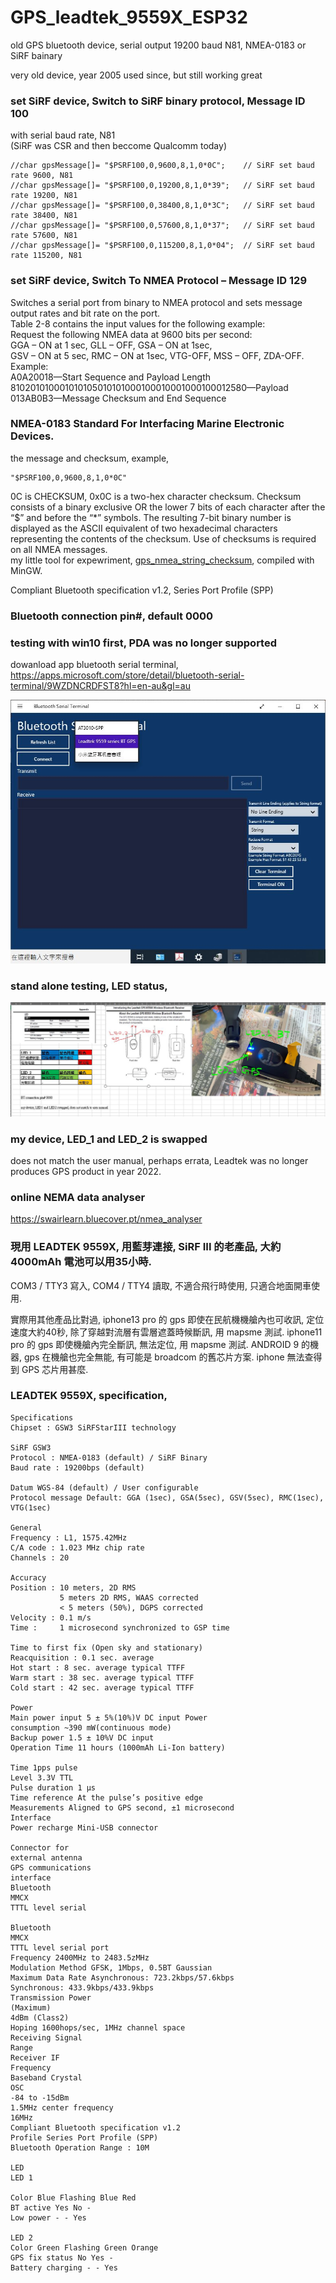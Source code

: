 # GPS_leadtek_9559X_ESP32
old GPS bluetooth device, serial output 19200 baud N81, NMEA-0183 or SiRF bainary  

very old device, year 2005 used since, but still working great

### set SiRF device, Switch to SiRF binary protocol, Message ID 100  
with serial baud rate, N81  
(SiRF was CSR and then beccome Qualcomm today)  
```
//char gpsMessage[]= "$PSRF100,0,9600,8,1,0*0C";	// SiRF set baud rate 9600, N81
//char gpsMessage[]= "$PSRF100,0,19200,8,1,0*39";	// SiRF set baud rate 19200, N81
//char gpsMessage[]= "$PSRF100,0,38400,8,1,0*3C";	// SiRF set baud rate 38400, N81
//char gpsMessage[]= "$PSRF100,0,57600,8,1,0*37";	// SiRF set baud rate 57600, N81
//char gpsMessage[]= "$PSRF100,0,115200,8,1,0*04";	// SiRF set baud rate 115200, N81

```



### set SiRF device, Switch To NMEA Protocol – Message ID 129  
Switches a serial port from binary to NMEA protocol and sets message output rates and bit rate on the port.  
Table 2-8 contains the input values for the following example:  
Request the following NMEA data at 9600 bits per second:  
GGA – ON at 1 sec, GLL – OFF, GSA – ON at 1sec,  
GSV – ON at 5 sec, RMC – ON at 1sec, VTG-OFF, MSS – OFF, ZDA-OFF.  
Example:  
A0A20018—Start Sequence and Payload Length  
810201010001010105010101000100010001000100012580—Payload  
013AB0B3—Message Checksum and End Sequence  


### NMEA-0183 Standard For Interfacing Marine Electronic Devices.
the message and checksum, example,  
```
"$PSRF100,0,9600,8,1,0*0C"
```
0C is CHECKSUM, 0x0C is a two-hex character checksum. Checksum consists of a binary exclusive OR the lower 7 bits of each character after the “$” and before the “*” symbols. The resulting 7-bit binary number is displayed as the ASCII equivalent of two hexadecimal characters representing the contents of the checksum. Use of checksums is required on all NMEA messages.  
my little tool for expewriment, [gps_nmea_string_checksum](gps_nmea_string_checksum), compiled with MinGW.


Compliant Bluetooth specification v1.2, Series Port Profile (SPP)

### Bluetooth connection pin#, default 0000

### testing with win10 first, PDA was no longer supported
dowanload app bluetooth serial terminal, https://apps.microsoft.com/store/detail/bluetooth-serial-terminal/9WZDNCRDFST8?hl=en-au&gl=au  

![leadtek_gps_9559X_testing_bt_win10.JPG](leadtek_gps_9559X_testing_bt_win10.JPG)  

### stand alone testing, LED status,
![leadtek_gps_9559X_testing_LEDs.JPG](leadtek_gps_9559X_testing_LEDs.JPG)  



### my device, LED_1 and LED_2 is swapped  
does not match the user manual, perhaps errata, Leadtek was no longer produces GPS product in year 2022.  


### online NEMA data analyser  
https://swairlearn.bluecover.pt/nmea_analyser  


### 現用 LEADTEK 9559X, 用藍芽連接, SiRF III 的老產品, 大約 4000mAh 電池可以用35小時.
COM3 / TTY3 寫入, COM4 / TTY4 讀取,
不適合飛行時使用,
只適合地面開車使用.

實際用其他產品比對過,
iphone13 pro 的 gps 即使在民航機機艙內也可收訊, 定位速度大約40秒, 除了穿越對流層有雲層遮蓋時候斷訊, 用 mapsme 測試.
iphone11 pro 的 gps 即使機艙內完全斷訊, 無法定位, 用 mapsme 測試.
ANDROID 9 的機器, gps 在機艙也完全無能, 有可能是 broadcom 的舊芯片方案.
iphone 無法查得到 GPS 芯片用甚麼.



### LEADTEK 9559X, specification,

```
Specifications
Chipset : GSW3 SiRFStarIII technology

SiRF GSW3
Protocol : NMEA-0183 (default) / SiRF Binary
Baud rate : 19200bps (default)

Datum WGS-84 (default) / User configurable
Protocol message Default: GGA (1sec), GSA(5sec), GSV(5sec), RMC(1sec), VTG(1sec)

General
Frequency : L1, 1575.42MHz
C/A code : 1.023 MHz chip rate
Channels : 20

Accuracy
Position : 10 meters, 2D RMS
           5 meters 2D RMS, WAAS corrected
           < 5 meters (50%), DGPS corrected
Velocity : 0.1 m/s
Time :     1 microsecond synchronized to GSP time

Time to first fix (Open sky and stationary)
Reacquisition : 0.1 sec. average
Hot start : 8 sec. average typical TTFF
Warm start : 38 sec. average typical TTFF
Cold start : 42 sec. average typical TTFF

Power
Main power input 5 ± 5%(10%)V DC input Power
consumption ~390 mW(continuous mode)
Backup power 1.5 ± 10%V DC input
Operation Time 11 hours (1000mAh Li-Ion battery)

Time 1pps pulse
Level 3.3V TTL
Pulse duration 1 μs
Time reference At the pulse’s positive edge
Measurements Aligned to GPS second, ±1 microsecond
Interface
Power recharge Mini-USB connector

Connector for
external antenna
GPS communications
interface
Bluetooth
MMCX
TTTL level serial

Bluetooth
MMCX
TTTL level serial port
Frequency 2400MHz to 2483.5zMHz
Modulation Method GFSK, 1Mbps, 0.5BT Gaussian
Maximum Data Rate Asynchronous: 723.2kbps/57.6kbps
Synchronous: 433.9kbps/433.9kbps
Transmission Power
(Maximum)
4dBm (Class2)
Hoping 1600hops/sec, 1MHz channel space
Receiving Signal
Range
Receiver IF
Frequency
Baseband Crystal
OSC
-84 to -15dBm
1.5MHz center frequency
16MHz
Compliant Bluetooth specification v1.2
Profile Series Port Profile (SPP)
Bluetooth Operation Range : 10M

LED
LED 1

Color Blue Flashing Blue Red
BT active Yes No -
Low power - - Yes

LED 2
Color Green Flashing Green Orange
GPS fix status No Yes -
Battery charging - - Yes

```



